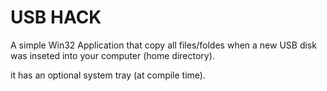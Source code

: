 USB HACK
========

A simple Win32 Application that copy all files/foldes when a new USB disk was inseted into your computer (home directory).

it has an optional system tray (at compile time).
